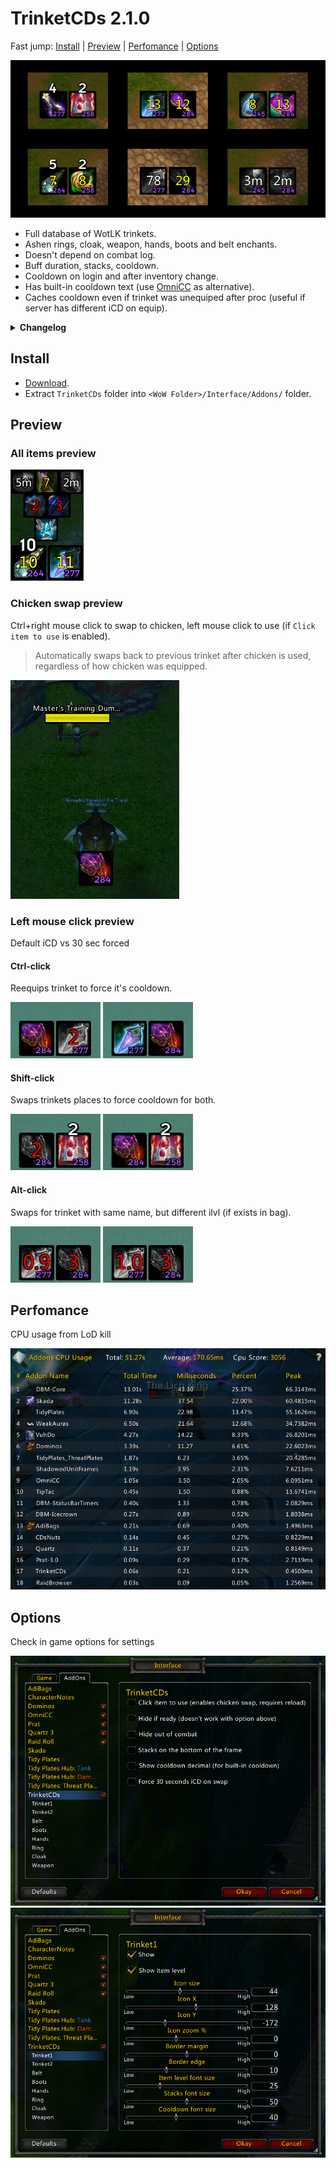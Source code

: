 # TrinketCDs 2.1.0

Fast jump: [Install](#install) | [Preview](#all-items-preview) | [Perfomance](#perfomance) | [Options](#options)

![Showcase](https://raw.githubusercontent.com/Ridepad/TrinketCDs/main/showcase/showcase_main.png)

- Full database of WotLK trinkets.
- Ashen rings, cloak, weapon, hands, boots and belt enchants.
- Doesn't depend on combat log.
- Buff duration, stacks, cooldown.
- Cooldown on login and after inventory change.
- Has built-in cooldown text (use [OmniCC](https://www.curseforge.com/wow/addons/omni-cc/files/454434) as alternative).
- Caches cooldown even if trinket was unequiped after proc (useful if server has different iCD on equip).

<details><summary><b>Changelog</b></summary>
<details><summary>2.1.0</summary>

    Improved button functionality

    Chicken swap works without any additional set up

    Fixed wrong weapon enchantments IDs

    Added Berserking

    Fixed bug on 1st game launch without item cache from server
**Full Changelog:** [2.0.2...2.1.0](https://github.com/Ridepad/TrinketCDs/compare/2.0.2...2.1.0)
</details>
<details><summary>2.0.2</summary>

    Fixed settings defaults
**Full Changelog:** [2.0.1...2.0.2](https://github.com/Ridepad/TrinketCDs/compare/2.0.1...2.0.2)
</details>

<details><summary>2.0.1</summary>

    Better built-in cooldown text

    Fixed chicken swap feature doesn't swap back to previous item after use, if chicken was reequiped

    Fixed visibility out of combat after wipe

    Removed unnecessary code
**Full Changelog:** [2.0.0...2.0.1](https://github.com/Ridepad/TrinketCDs/compare/2.0.0-beta.2...2.0.1)
</details>

<details><summary>2.0.0</summary>

    Added ring, cloak, weapon, boots, belt enchants

    Added item cooldown text.

    Added position settings for each frame.

    Added option to hide item level.

    Added option to hide out of combat.

    Added option to hide if ready.

    Added option to click to use.

    Added option to change stacks text to the bottom.

    Improved min/max values for x,y frame positions.
**Full Changelog:** [1.4.0...2.0.0](https://github.com/Ridepad/TrinketCDs/compare/1.4.0...2.0.0-beta.2)
</details>
</details>

## Install

- [Download](https://github.com/Ridepad/TrinketCDs/releases/latest).
- Extract `TrinketCDs` folder into `<WoW Folder>/Interface/Addons/` folder.

## Preview

### All items preview

![Showcase all](https://raw.githubusercontent.com/Ridepad/TrinketCDs/main/showcase/showcase_all.png)

### Chicken swap preview

Ctrl+right mouse click to swap to chicken, left mouse click to use (if `Click item to use` is enabled).
> Automatically swaps back to previous trinket after chicken is used, regardless of how chicken was equipped.

![Showcase chicken](https://raw.githubusercontent.com/Ridepad/TrinketCDs/main/showcase/showcase_chicken.gif)

### Left mouse click preview

Default iCD vs 30 sec forced

#### Ctrl-click

Reequips trinket to force it's cooldown.

![Showcase swap with control](https://raw.githubusercontent.com/Ridepad/TrinketCDs/main/showcase/showcase_swap_ctrl.gif)
![Showcase swap with control and 30](https://raw.githubusercontent.com/Ridepad/TrinketCDs/main/showcase/showcase_swap_ctrl30.gif)

#### Shift-click

Swaps trinkets places to force cooldown for both.

![Showcase swap with shift](https://raw.githubusercontent.com/Ridepad/TrinketCDs/main/showcase/showcase_swap_shift.gif)
![Showcase swap with shift and 30](https://raw.githubusercontent.com/Ridepad/TrinketCDs/main/showcase/showcase_swap_shift30.gif)

#### Alt-click

Swaps for trinket with same name, but different ilvl (if exists in bag).

![Showcase swap with alt](https://raw.githubusercontent.com/Ridepad/TrinketCDs/main/showcase/showcase_swap_alt.gif)
![Showcase swap with alt and 30](https://raw.githubusercontent.com/Ridepad/TrinketCDs/main/showcase/showcase_swap_alt30.gif)

## Perfomance

CPU usage from LoD kill

![Showcase cpu usage](https://raw.githubusercontent.com/Ridepad/TrinketCDs/main/showcase/showcase_cpu_usage.png)

## Options

Check in game options for settings

![Showcase options 1](https://raw.githubusercontent.com/Ridepad/TrinketCDs/main/showcase/showcase_options1.png)
![Showcase options 2](https://raw.githubusercontent.com/Ridepad/TrinketCDs/main/showcase/showcase_options2.png)
